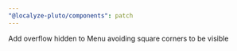 ```yaml
---
"@localyze-pluto/components": patch
---
```


Add overflow hidden to Menu avoiding square corners to be visible
